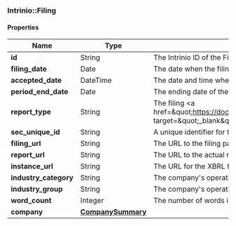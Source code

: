 

[//]: # (CLASS:Intrinio::Filing)

[//]: # (KIND:object)

### Intrinio::Filing

#### Properties

[//]: # (START_DEFINITION)

Name | Type | Description
------------ | ------------- | -------------
**id** | String | The Intrinio ID of the Filing &nbsp;
**filing_date** | Date | The date when the filing was submitted to the SEC by the company &nbsp;
**accepted_date** | DateTime | The date and time when the filing was accepted by SEC &nbsp;
**period_end_date** | Date | The ending date of the fiscal period for the filing &nbsp;
**report_type** | String | The filing &lt;a href&#x3D;\&quot;https://docs.intrinio.com/documentation/sec_filing_report_types\&quot; target&#x3D;\&quot;_blank\&quot;&gt;report type&lt;/a&gt; &nbsp;
**sec_unique_id** | String | A unique identifier for the filing provided by the SEC &nbsp;
**filing_url** | String | The URL to the filing page on the SEC site &nbsp;
**report_url** | String | The URL to the actual report on the SEC site &nbsp;
**instance_url** | String | The URL for the XBRL filing for the report &nbsp;
**industry_category** | String | The company&#39;s operating industry category &nbsp;
**industry_group** | String | The company&#39;s operating industry group &nbsp;
**word_count** | Integer | The number of words in the filing &nbsp;
**company** | [**CompanySummary**](CompanySummary.md) |  &nbsp;

[//]: # (END_DEFINITION)


[//]: # (CONTAINED_CLASS:Intrinio::CompanySummary)



